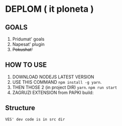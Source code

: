 # DEPLOM ( it ploneta )

## GOALS
1. Pridumat' goals
2. Napesat' plugin
3. ~~Pokushat'~~

## HOW TO USE
1. DOWNLOAD NODEJS LATEST VERSION
2. USE THIS COMMAND `npm install -g yarn`.
3. THEN THOSE 2 (in project DIR) `yarn`.
								 `npm run start`
4. ZAGRUZI EXTENSION from PAPKI build:

## Structure
	VES' dev code is in src dir
